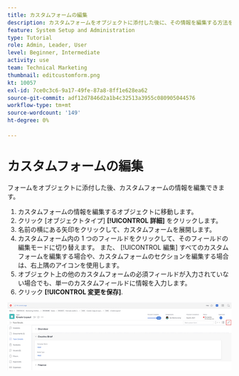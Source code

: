 ```yaml
---
title: カスタムフォームの編集
description: カスタムフォームをオブジェクトに添付した後に、その情報を編集する方法を説明します。
feature: System Setup and Administration
type: Tutorial
role: Admin, Leader, User
level: Beginner, Intermediate
activity: use
team: Technical Marketing
thumbnail: editcustomform.png
kt: 10057
exl-id: 7ce0c3c6-9a17-49fe-87a8-8ff1e628ea62
source-git-commit: adf12d7846d2a1b4c32513a3955c080905044576
workflow-type: tm+mt
source-wordcount: '149'
ht-degree: 0%

---
```


# カスタムフォームの編集

<!---
21.4 updates have been made here
--->

フォームをオブジェクトに添付した後、カスタムフォームの情報を編集できます。

1. カスタムフォームの情報を編集するオブジェクトに移動します。
1. クリック [オブジェクトタイプ] **[!UICONTROL 詳細]** をクリックします。
1. 名前の横にある矢印をクリックして、カスタムフォームを展開します。
1. カスタムフォーム内の 1 つのフィールドをクリックして、そのフィールドの編集モードに切り替えます。 また、 [!UICONTROL 編集] すべてのカスタムフォームを編集する場合や、カスタムフォームのセクションを編集する場合は、右上隅のアイコンを使用します。
1. オブジェクト上の他のカスタムフォームの必須フィールドが入力されていない場合でも、単一のカスタムフィールドに情報を入力します。
1. クリック **[!UICONTROL 変更を保存]**.

![編集中のカスタムフォームを示すタスクの詳細ウィンドウ](assets/custom-forms-edit-a-custom-form.jpg)
